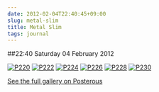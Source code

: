 ```yaml
---
date: 2012-02-04T22:40:45+09:00
slug: metal-slim
title: Metal Slim
tags: journal
---
```


##22:40 Saturday 04 February 2012

[![P220](http://getfile0.posterous.com/getfile/files.posterous.com/thunderrabbit/lsIfDtanwDdwexEiscbygJcqfCEagxFClqHFstnfbwIBIuhhuGomaHeuIhzh/p220.jpg.scaled500.jpg)](http://getfile2.posterous.com/getfile/files.posterous.com/thunderrabbit/lsIfDtanwDdwexEiscbygJcqfCEagxFClqHFstnfbwIBIuhhuGomaHeuIhzh/p220.jpg.scaled1000.jpg) [![P222](http://getfile6.posterous.com/getfile/files.posterous.com/thunderrabbit/HwgzgrkaFkoCIoFfpohiAfFyylhDzAbhHJjEzeswJawHppnedGhInfapfFqD/p222.jpg.scaled500.jpg)](http://getfile4.posterous.com/getfile/files.posterous.com/thunderrabbit/HwgzgrkaFkoCIoFfpohiAfFyylhDzAbhHJjEzeswJawHppnedGhInfapfFqD/p222.jpg.scaled1000.jpg) [![P224](http://getfile2.posterous.com/getfile/files.posterous.com/thunderrabbit/kJatGdsDqxqyfyvspzAAsGhAddAlCCeetftbjGyelxAHvlGucpesupvkslcc/p224.jpg.scaled500.jpg)](http://getfile0.posterous.com/getfile/files.posterous.com/thunderrabbit/kJatGdsDqxqyfyvspzAAsGhAddAlCCeetftbjGyelxAHvlGucpesupvkslcc/p224.jpg.scaled1000.jpg) [![P226](http://getfile8.posterous.com/getfile/files.posterous.com/thunderrabbit/bAbphfxkyejbrzkpoglIcubiCGCnqkHubDgcHGHBGfvBknzbhiaGGcxrnchg/p226.jpg.scaled500.jpg)](http://getfile1.posterous.com/getfile/files.posterous.com/thunderrabbit/bAbphfxkyejbrzkpoglIcubiCGCnqkHubDgcHGHBGfvBknzbhiaGGcxrnchg/p226.jpg.scaled1000.jpg) [![P228](http://getfile9.posterous.com/getfile/files.posterous.com/thunderrabbit/qkkBAsHrwyxzzBibEnGnnzmCbnedybeqgiCbquFbIBmdcHaCArgyvysbxzAz/p228.jpg.scaled500.jpg)](http://getfile4.posterous.com/getfile/files.posterous.com/thunderrabbit/qkkBAsHrwyxzzBibEnGnnzmCbnedybeqgiCbquFbIBmdcHaCArgyvysbxzAz/p228.jpg.scaled1000.jpg) [![P230](http://getfile3.posterous.com/getfile/files.posterous.com/thunderrabbit/rreEqhsafaEzJdiFJHIpkCszCmzhqrjDuAyrBajofIyrqpCtnlGjxjbpCEup/p230.jpg.scaled500.jpg)](http://getfile7.posterous.com/getfile/files.posterous.com/thunderrabbit/rreEqhsafaEzJdiFJHIpkCszCmzhqrjDuAyrBajofIyrqpCtnlGjxjbpCEup/p230.jpg.scaled1000.jpg)

[See the full gallery on Posterous](http://stream.robnugen.com/metal-slim)
